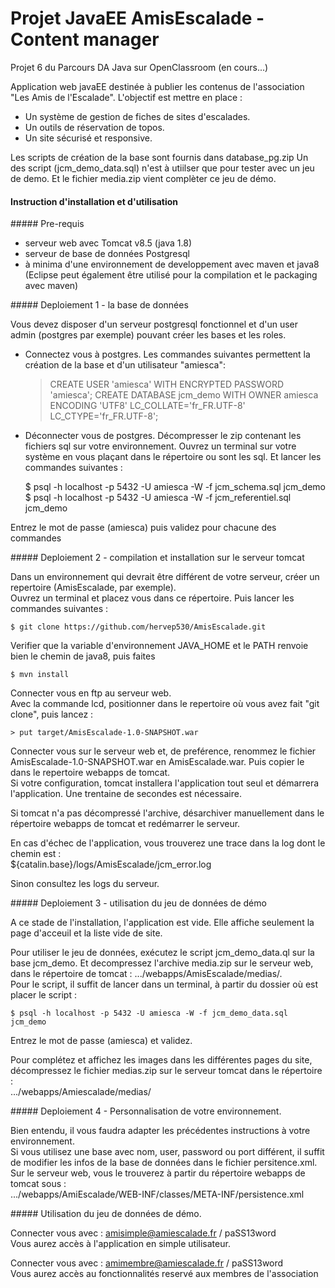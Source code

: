 # Projet JavaEE AmisEscalade - Content manager

Projet 6 du Parcours DA Java sur OpenClassroom (en cours...)

Application web javaEE destinée à publier les contenus de l'association "Les Amis de l'Escalade".
L'objectif est mettre en place :
- Un système de gestion de fiches de sites d'escalades. 
- Un outils de réservation de topos.
- Un site sécurisé et responsive.

Les scripts de création de la base sont fournis dans database_pg.zip
Un des script (jcm_demo_data.sql) n'est à utiilser que pour tester avec un jeu de demo. Et le fichier media.zip vient complèter ce jeu de démo.

#### Instruction d'installation et d'utilisation

##### Pre-requis
 - serveur web avec Tomcat v8.5 (java 1.8)
 - serveur de base de données Postgresql
 - à minima d'une environnement de developpement avec maven et java8 (Eclipse peut également être utilisé pour la compilation et le packaging avec maven)


##### Deploiement 1 - la base de données

   Vous devez disposer d'un serveur postgresql fonctionnel et d'un user admin (postgres par exemple) pouvant créer les bases et les roles. 

   - Connectez vous à postgres. Les commandes suivantes permettent la création de la base et d'un utilisateur "amiesca":

		> CREATE USER 'amiesca' WITH ENCRYPTED PASSWORD 'amiesca';
		> CREATE DATABASE jcm_demo WITH OWNER amiesca ENCODING 'UTF8' LC_COLLATE='fr_FR.UTF-8' LC_CTYPE='fr_FR.UTF-8';

   - Déconnecter vous de postgres. Décompresser le zip contenant les fichiers sql sur votre environnement. 
   Ouvrez un terminal sur votre système en vous plaçant dans le répertoire ou sont les sql. 
   Et lancer les commandes suivantes :

		$ psql -h localhost -p 5432 -U amiesca -W -f jcm_schema.sql jcm_demo     
		$ psql -h localhost -p 5432 -U amiesca -W -f jcm_referentiel.sql jcm_demo   

  Entrez le mot de passe (amiesca) puis validez pour chacune des commandes
  
  
##### Deploiement 2 - compilation et installation sur le serveur tomcat

Dans un environnement qui devrait être différent de votre serveur, créer un repertoire (AmisEscalade, par exemple).  
Ouvrez un terminal et placez vous dans ce répertoire. Puis lancer les commandes suivantes :

	$ git clone https://github.com/hervep530/AmisEscalade.git
	
Verifier que la variable d'environnement JAVA_HOME et le PATH renvoie bien le chemin de java8, puis faites

	$ mvn install

Connecter vous en ftp au serveur web.  
Avec la commande lcd, positionner dans le repertoire où vous avez fait "git clone", puis lancez :

	> put target/AmisEscalade-1.0-SNAPSHOT.war

Connecter vous sur le serveur web et, de preférence, renommez le fichier AmisEscalade-1.0-SNAPSHOT.war en AmisEscalade.war. Puis copier le dans le repertoire webapps de tomcat.  
Si votre configuration, tomcat installera l'application tout seul et démarrera l'application. Une trentaine de secondes est nécessaire.

Si tomcat n'a pas décompressé l'archive, désarchiver manuellement dans le répertoire webapps de tomcat et redémarrer le serveur. 

En cas d'échec de l'application, vous trouverez une trace dans la log dont le chemin est :  
${catalin.base}/logs/AmisEscalade/jcm_error.log

Sinon consultez les logs du serveur.


##### Deploiement 3 - utilisation du jeu de données de démo

A ce stade de l'installation, l'application est vide. Elle affiche seulement la page d'acceuil et la liste vide de site.

Pour utiliser le jeu de données, exécutez le script jcm_demo_data.ql sur la base jcm_demo. Et decompressez l'archive media.zip sur le serveur web, dans le répertoire de tomcat : .../webapps/AmisEscalade/medias/.  
Pour le script, il suffit de lancer dans un terminal, à partir du dossier où est placer le script :  

	$ psql -h localhost -p 5432 -U amiesca -W -f jcm_demo_data.sql jcm_demo   

Entrez le mot de passe (amiesca) et validez.

Pour complétez et affichez les images dans les différentes pages du site, décompressez le fichier medias.zip sur le serveur tomcat dans le répertoire :  
.../webapps/Amiescalade/medias/


##### Deploiement 4 - Personnalisation de votre environnement.

Bien entendu, il vous faudra adapter les précédentes instructions à votre environnement.  
Si vous utilisez une base avec nom, user, password ou port différent, il suffit de modifier les infos de la base de données dans le fichier persitence.xml.  
Sur le serveur web, vous le trouverez à partir du répertoire webapps de tomcat sous :  
.../webapps/AmiEscalade/WEB-INF/classes/META-INF/persistence.xml


##### Utilisation du jeu de données de démo.

Connecter vous avec : amisimple@amiescalade.fr / paSS13word   
Vous aurez accès à l'application en simple utilisateur.

Connecter vous avec : amimembre@amiescalade.fr / paSS13word   
Vous aurez accès au fonctionnalités reservé aux membres de l'association
